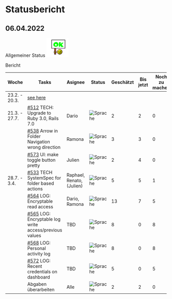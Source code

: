# Statusbericht
## 06.04.2022
Allgemeiner Status ![Status](https://github.com/RamonaChristen/PSE-Documents/blob/main/public/images/status_ok.jpg?raw=true)

Bericht


| Woche        | Tasks       | Asignee   | Status | Geschätzt  | Bis jetzt  | Noch zu machen|
| ------------ | ----------- | -------   | -------| -----------|----------- | ------|
| 23.2. - 20.3.| [see here](ArbeitsplanPSECryptopus.pdf)
| 21.3. - 27.7.| [#512](https://github.com/puzzle/cryptopus/issues/512) TECH: Upgrade to Ruby 3.0, Rails 7.0 | Dario | ![Sprache](https://img.shields.io/badge/Status-DONE-dark_green) | 2 | 2 | 0 |    
|              | [#538](https://github.com/puzzle/cryptopus/issues/538) Arrow in Folder Navigation wrong direction | Ramona  | ![Sprache](https://img.shields.io/badge/Status-DONE-dark_green) |3 | 3 | 0 |    
|              | [#573](https://github.com/puzzle/cryptopus/issues/573)  UI: make toggle button pretty | Julien | ![Sprache](https://img.shields.io/badge/Status-Done-dark_green)| 2 | 4 | 0 |     
| 28.7. - 3.4. | [#533](https://github.com/puzzle/cryptopus/issues/533) TECH SystemSpec for folder based actions | Raphael, Renato, (Julien) |![Sprache](https://img.shields.io/badge/Status-OK-green) | 5 | 5 | 1 |    
|              | [#564](https://github.com/puzzle/cryptopus/issues/564) LOG: Encryptable read access | Dario, Ramona | ![Sprache](https://img.shields.io/badge/Status-OK-green) | 13 | 7 | 5 |
|              | [#565](https://github.com/puzzle/cryptopus/issues/565) LOG: Encryptable log write access/previous values | TBD | ![Sprache](https://img.shields.io/badge/Status-OK-green) | 8 | 0 | 8 |              
|              | [#568](https://github.com/puzzle/cryptopus/issues/568) LOG: Personal activity log | TBD    | ![Sprache](https://img.shields.io/badge/Status-OK-green)  |8 | 0 | 8 |    
|              | [#572](https://github.com/puzzle/cryptopus/issues/572) LOG: Recent credentials on dashboard | TBD | ![Sprache](https://img.shields.io/badge/Status-OK-green) |5 | 0 | 5 |    
|              | Abgaben überarbeiten  | Alle | ![Sprache](https://img.shields.io/badge/Status-DONE-dark_green) | 2 | 2 | 0 |  
